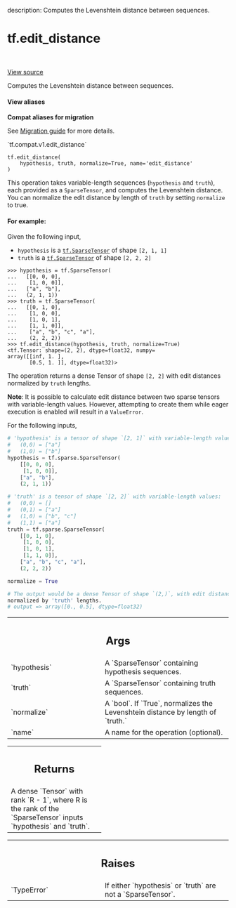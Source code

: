 description: Computes the Levenshtein distance between sequences.

<div itemscope itemtype="http://developers.google.com/ReferenceObject">
<meta itemprop="name" content="tf.edit_distance" />
<meta itemprop="path" content="Stable" />
</div>

# tf.edit_distance

<!-- Insert buttons and diff -->

<table class="tfo-notebook-buttons tfo-api nocontent" align="left">

</table>

<a target="_blank" class="external" href="/code/stable/tensorflow/python/ops/array_ops.py">View source</a>



Computes the Levenshtein distance between sequences.

<section class="expandable">
  <h4 class="showalways">View aliases</h4>
  <p>
<b>Compat aliases for migration</b>
<p>See
<a href="https://www.tensorflow.org/guide/migrate">Migration guide</a> for
more details.</p>
<p>`tf.compat.v1.edit_distance`</p>
</p>
</section>

<pre class="devsite-click-to-copy prettyprint lang-py tfo-signature-link">
<code>tf.edit_distance(
    hypothesis, truth, normalize=True, name=&#x27;edit_distance&#x27;
)
</code></pre>



<!-- Placeholder for "Used in" -->

This operation takes variable-length sequences (`hypothesis` and `truth`),
each provided as a `SparseTensor`, and computes the Levenshtein distance.
You can normalize the edit distance by length of `truth` by setting
`normalize` to true.

#### For example:



Given the following input,
* `hypothesis` is a <a href="../tf/sparse/SparseTensor.md"><code>tf.SparseTensor</code></a> of shape `[2, 1, 1]`
* `truth` is a <a href="../tf/sparse/SparseTensor.md"><code>tf.SparseTensor</code></a> of shape `[2, 2, 2]`

```
>>> hypothesis = tf.SparseTensor(
...   [[0, 0, 0],
...    [1, 0, 0]],
...   ["a", "b"],
...   (2, 1, 1))
>>> truth = tf.SparseTensor(
...   [[0, 1, 0],
...    [1, 0, 0],
...    [1, 0, 1],
...    [1, 1, 0]],
...    ["a", "b", "c", "a"],
...    (2, 2, 2))
>>> tf.edit_distance(hypothesis, truth, normalize=True)
<tf.Tensor: shape=(2, 2), dtype=float32, numpy=
array([[inf, 1. ],
       [0.5, 1. ]], dtype=float32)>
```

The operation returns a dense Tensor of shape `[2, 2]` with
edit distances normalized by `truth` lengths.

**Note**: It is possible to calculate edit distance between two
sparse tensors with variable-length values. However, attempting to create
them while eager execution is enabled will result in a `ValueError`.

For the following  inputs,

```python
# 'hypothesis' is a tensor of shape `[2, 1]` with variable-length values:
#   (0,0) = ["a"]
#   (1,0) = ["b"]
hypothesis = tf.sparse.SparseTensor(
    [[0, 0, 0],
     [1, 0, 0]],
    ["a", "b"],
    (2, 1, 1))

# 'truth' is a tensor of shape `[2, 2]` with variable-length values:
#   (0,0) = []
#   (0,1) = ["a"]
#   (1,0) = ["b", "c"]
#   (1,1) = ["a"]
truth = tf.sparse.SparseTensor(
    [[0, 1, 0],
     [1, 0, 0],
     [1, 0, 1],
     [1, 1, 0]],
    ["a", "b", "c", "a"],
    (2, 2, 2))

normalize = True

# The output would be a dense Tensor of shape `(2,)`, with edit distances
normalized by 'truth' lengths.
# output => array([0., 0.5], dtype=float32)
```

<!-- Tabular view -->
 <table class="responsive fixed orange">
<colgroup><col width="214px"><col></colgroup>
<tr><th colspan="2"><h2 class="add-link">Args</h2></th></tr>

<tr>
<td>
`hypothesis`
</td>
<td>
A `SparseTensor` containing hypothesis sequences.
</td>
</tr><tr>
<td>
`truth`
</td>
<td>
A `SparseTensor` containing truth sequences.
</td>
</tr><tr>
<td>
`normalize`
</td>
<td>
A `bool`. If `True`, normalizes the Levenshtein distance by
length of `truth.`
</td>
</tr><tr>
<td>
`name`
</td>
<td>
A name for the operation (optional).
</td>
</tr>
</table>



<!-- Tabular view -->
 <table class="responsive fixed orange">
<colgroup><col width="214px"><col></colgroup>
<tr><th colspan="2"><h2 class="add-link">Returns</h2></th></tr>
<tr class="alt">
<td colspan="2">
A dense `Tensor` with rank `R - 1`, where R is the rank of the
`SparseTensor` inputs `hypothesis` and `truth`.
</td>
</tr>

</table>



<!-- Tabular view -->
 <table class="responsive fixed orange">
<colgroup><col width="214px"><col></colgroup>
<tr><th colspan="2"><h2 class="add-link">Raises</h2></th></tr>

<tr>
<td>
`TypeError`
</td>
<td>
If either `hypothesis` or `truth` are not a `SparseTensor`.
</td>
</tr>
</table>

